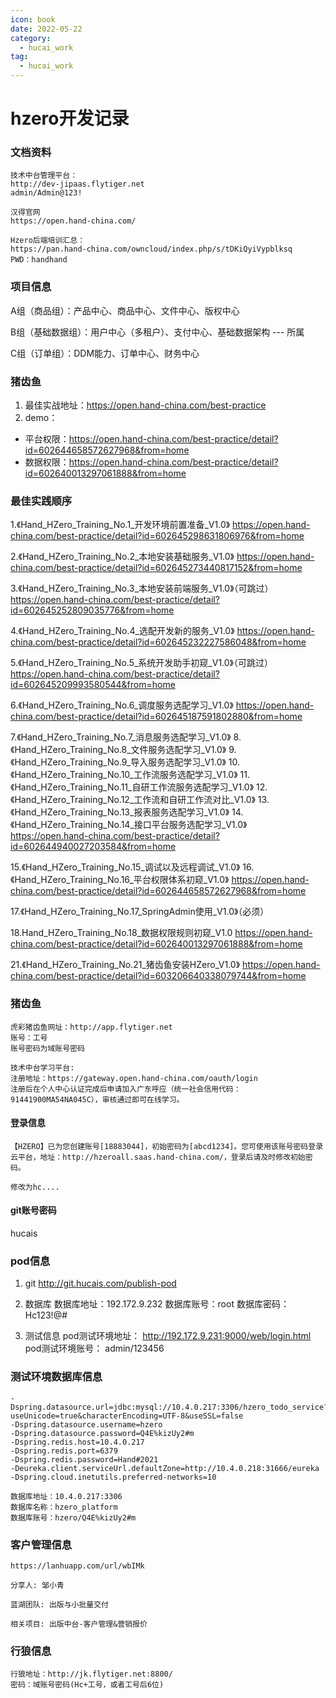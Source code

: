 ```yaml
---
icon: book
date: 2022-05-22
category:
  - hucai_work
tag:
  - hucai_work
---
```


# hzero开发记录
### 文档资料
```
技术中台管理平台：
http://dev-jipaas.flytiger.net
admin/Admin@123!

汉得官网
https://open.hand-china.com/

Hzero后端培训汇总：
https://pan.hand-china.com/owncloud/index.php/s/tDKiQyiVypblksq
PWD：handhand
```

### 项目信息
A组（商品组）：产品中心、商品中心、文件中心、版权中心

B组（基础数据组）：用户中心（多租户）、支付中心、基础数据架构   --- 所属

C组（订单组）：DDM能力、订单中心、财务中心

### 猪齿鱼
1.  最佳实战地址：https://open.hand-china.com/best-practice
2.  demo：
* 平台权限：https://open.hand-china.com/best-practice/detail?id=602644658572627968&from=home
* 数据权限：https://open.hand-china.com/best-practice/detail?id=602640013297061888&from=home

### 最佳实践顺序
1.《Hand_HZero_Training_No.1_开发环境前置准备_V1.0》
https://open.hand-china.com/best-practice/detail?id=602645298631806976&from=home

2.《Hand_HZero_Training_No.2_本地安装基础服务_V1.0》
https://open.hand-china.com/best-practice/detail?id=602645273440817152&from=home

3.《Hand_HZero_Training_No.3_本地安装前端服务_V1.0》（可跳过）
https://open.hand-china.com/best-practice/detail?id=602645252809035776&from=home

4.《Hand_HZero_Training_No.4_选配开发新的服务_V1.0》
https://open.hand-china.com/best-practice/detail?id=602645232227586048&from=home

5.《Hand_HZero_Training_No.5_系统开发助手初窥_V1.0》（可跳过）
https://open.hand-china.com/best-practice/detail?id=602645209993580544&from=home

6.《Hand_HZero_Training_No.6_调度服务选配学习_V1.0》
https://open.hand-china.com/best-practice/detail?id=602645187591802880&from=home

7.《Hand_HZero_Training_No.7_消息服务选配学习_V1.0》
8.《Hand_HZero_Training_No.8_文件服务选配学习_V1.0》
9.《Hand_HZero_Training_No.9_导入服务选配学习_V1.0》
10.《Hand_HZero_Training_No.10_工作流服务选配学习_V1.0》
11.《Hand_HZero_Training_No.11_自研工作流服务选配学习_V1.0》
12.《Hand_HZero_Training_No.12_工作流和自研工作流对比_V1.0》
13.《Hand_HZero_Training_No.13_报表服务选配学习_V1.0》
14.《Hand_HZero_Training_No.14_接口平台服务选配学习_V1.0》
https://open.hand-china.com/best-practice/detail?id=602644940027203584&from=home

15.《Hand_HZero_Training_No.15_调试以及远程调试_V1.0》
16.《Hand_HZero_Training_No.16_平台权限体系初窥_V1.0》
https://open.hand-china.com/best-practice/detail?id=602644658572627968&from=home

17.《Hand_HZero_Training_No.17_SpringAdmin使用_V1.0》（必须）


18.Hand_HZero_Training_No.18_数据权限规则初窥_V1.0
https://open.hand-china.com/best-practice/detail?id=602640013297061888&from=home

21.《Hand_HZero_Training_No.21_猪齿鱼安装HZero_V1.0》
https://open.hand-china.com/best-practice/detail?id=603206640338079744&from=home

### 猪齿鱼

```
虎彩猪齿鱼网址：http://app.flytiger.net
账号：工号
账号密码为域账号密码

技术中台学习平台:
注册地址：https://gateway.open.hand-china.com/oauth/login
注册后在个人中心认证完成后申请加入广东呼应（统一社会信用代码：91441900MA54NA045C），审核通过即可在线学习。
```
#### 登录信息
```
【HZERO】已为您创建账号[18883044]，初始密码为[abcd1234]。您可使用该账号密码登录云平台，地址：http://hzeroall.saas.hand-china.com/，登录后请及时修改初始密码。

修改为hc....
```

#### git账号密码
hucais


### pod信息
1. git
http://git.hucais.com/publish-pod

2. 数据库
数据库地址：192.172.9.232
数据库账号：root
数据库密码：Hc123!@#

3. 测试信息
pod测试环境地址：
http://192.172.9.231:9000/web/login.html
pod测试环境账号：
admin/123456


### 测试环境数据库信息
```
-Dspring.datasource.url=jdbc:mysql://10.4.0.217:3306/hzero_todo_service?useUnicode=true&characterEncoding=UTF-8&useSSL=false 
-Dspring.datasource.username=hzero 
-Dspring.datasource.password=Q4E%kizUy2#m
-Dspring.redis.host=10.4.0.217 
-Dspring.redis.port=6379 
-Dspring.redis.password=Hand#2021 
-Deureka.client.serviceUrl.defaultZone=http://10.4.0.218:31666/eureka 
-Dspring.cloud.inetutils.preferred-networks=10
```

```
数据库地址：10.4.0.217:3306
数据库名称：hzero_platform
数据库账号：hzero/Q4E%kizUy2#m
```

### 客户管理信息

```
https://lanhuapp.com/url/wbIMk 

分享人: 邹小青 

蓝湖团队: 出版与小批量交付 

相关项目: 出版中台-客户管理&营销报价
```


### 行狼信息
```text
行狼地址：http://jk.flytiger.net:8800/
密码：域账号密码(Hc+工号，或者工号后6位)
```


